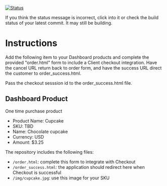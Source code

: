 [![Status](https://img.shields.io/badge/status-SUBMITTABLE%20COMMIT:%20da6c6b94433201b81e9bea64b6cbcb620159a47e-brightgreen.svg)](https://github.com/andremcb/bakery_scaffold_AApE3fQi8zR0pcdo/commit/da6c6b94433201b81e9bea64b6cbcb620159a47e)

























































































































If you think the status message is incorrect, click into it or check the build status of your latest commit. It may still be building.

# Instructions 

Add the following item to your Dashboard products and complete the provided "order.html" form to include a Client checkout integration. Have the cancel URL return back to order form, and have the success URL direct the customer to order_success.html. 

Pass the checkout sesssion id to the order_success.html file.

## Dashboard Product
One time purchase product
* Product Name: Cupcake
* SKU: TBD
* Name: Chocolate cupcake
* Currency: USD
* Amount: $3.25

The repository includes the following files:
* `/order.html`: complete this form to integrate with Checkout
* `/order_success.html`: the application should redirect here when Checkout is successful
* `/img/cupcake.jpg`: use this image for your SKU
